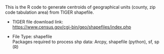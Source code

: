 This is the R code to generate centroids of geographical units (county, zip code tabulation area) from TIGER shapefile. 

- TIGER file download link: <br>
https://www.census.gov/cgi-bin/geo/shapefiles/index.php

- File Type: shapefile <br>
Packages required to process shp data: Arcpy, shapefile (python), sf, sp (R)
